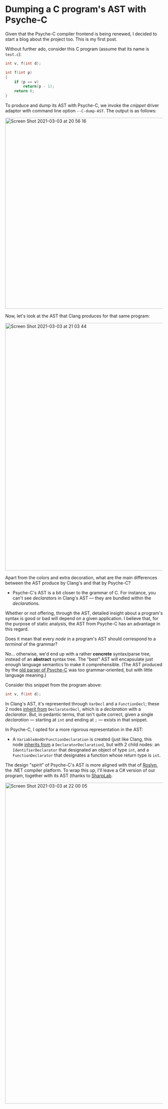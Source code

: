 # Dumping a C program's AST with Psyche-C

Given that the Psyche-C compiler frontend is being renewed, I decided to start a blog about the project too. This is my first post.

Without further ado, consider this C program (assume that its name is `test.c`):

```c
int v, f(int d);

int f(int p)
{
    if (p == v)
        return(p - 1);
    return 0;
}
```

To produce and dump its AST with Psyche-C, we invoke the *cnippet* driver adaptor with command line option `--C-dump-AST`. The output is as follows:

<img width="609" alt="Screen Shot 2021-03-03 at 20 56 16" src="https://user-images.githubusercontent.com/2905588/109888794-e8d75f00-7c62-11eb-98bc-c62247df0c3e.png">

Now, let's look at the AST that Clang produces for that same program:

<img width="789" alt="Screen Shot 2021-03-03 at 21 03 44" src="https://user-images.githubusercontent.com/2905588/109889407-17096e80-7c64-11eb-9ecd-b0bd56af902e.png">


Apart from the colors and extra decoration, what are the main differences between the AST produce by Clang's and that by Psyche-C?

- Psyche-C's AST is a bit closer to the grammar of C. For instance, you can't see *declarator*s in Clang's AST — they are bundled within the *declaration*s.

Whether or not offering, through the AST, detailed insight about a program's syntax is good or bad will depend on a given application. I believe that, for the purpose of static analysis, the AST from Psyche-C has an advantage in this regard.

Does it mean that every *node* in a program's AST should correspond to a *terminal* of the grammar?

No... otherwise, we'd end up with a rather **concrete** syntax/parse tree, instead of an **abstract** syntax tree. The "best" AST will encapsulate just enough language semantics to make it comprehensible. (The AST produced by the [old parser of Psyche-C](https://github.com/ltcmelo/psychec/tree/original) was too grammar-oriented, but with little language meaning.)

Consider this snippet from the program above:

```c
int v, f(int d);
```

In Clang's AST, it's represented through `VarDecl` and a `FunctionDecl`; these 2 nodes [inherit from](https://clang.llvm.org/doxygen/classclang_1_1DeclaratorDecl.html) `DeclaratorDecl`, which is a *declaration* with a *declarator*. But, in pedantic terms, that isn't quite correct, given a single *declaration* — starting at `int` and ending at `;` — exists in that snippet.

In Psyche-C, I opted for a more rigorous representation in the AST: 

- A `VariableAndOrFunctionDeclaration` is created (just like Clang, this node [inherits from](https://ltcmelo.github.io/psychec/api-docs/html/classpsy_1_1_c_1_1_variable_and_or_function_declaration_syntax.html) a `DeclaratorDeclaration`), but with 2 child nodes: an `IdentifierDeclarator` that designated an object of type `int`, and a `FunctionDeclarator` that designates a function whose return type is `int`.

The design "spirit" of Psyche-C's AST is more aligned with that of [Roslyn](https://github.com/dotnet/roslyn), the .NET compiler platform. To wrap this up, I'll leave a C# version of our program, together with its AST (thanks to [SharpLab](https://sharplab.io/).

<img width="1023" alt="Screen Shot 2021-03-03 at 22 00 05" src="https://user-images.githubusercontent.com/2905588/109894206-d1e93a80-7c6b-11eb-8025-6699a19cdfab.png">








